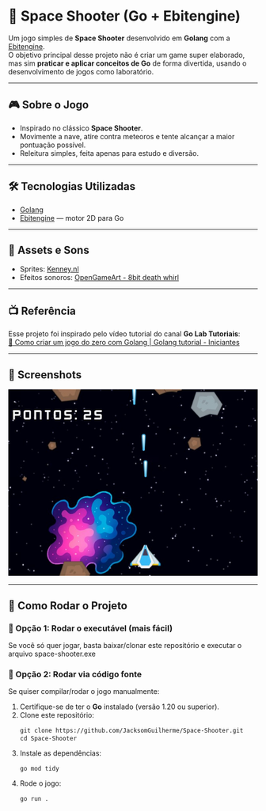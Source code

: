 # 🚀 Space Shooter (Go + Ebitengine)

Um jogo simples de **Space Shooter** desenvolvido em **Golang** com a [Ebitengine](https://ebitengine.org/).  
O objetivo principal desse projeto não é criar um game super elaborado, mas sim **praticar e aplicar conceitos de Go** de forma divertida, usando o desenvolvimento de jogos como laboratório.

---

## 🎮 Sobre o Jogo
- Inspirado no clássico **Space Shooter**.
- Movimente a nave, atire contra meteoros e tente alcançar a maior pontuação possível.
- Releitura simples, feita apenas para estudo e diversão.

---

## 🛠️ Tecnologias Utilizadas
- [Golang](https://go.dev/)  
- [Ebitengine](https://ebitengine.org/) — motor 2D para Go  

---

## 🎨 Assets e Sons
- Sprites: [Kenney.nl](https://kenney.nl)  
- Efeitos sonoros: [OpenGameArt - 8bit death whirl](https://opengameart.org/content/8bit-death-whirl)  

---

## 📺 Referência
Esse projeto foi inspirado pelo vídeo tutorial do canal **Go Lab Tutoriais**:  
[🎥 Como criar um jogo do zero com Golang | Golang tutorial - Iniciantes](https://www.youtube.com/watch?v=BEe4MHDjAyU)

---

## 📸 Screenshots
![Gameplay](docs/screenshots/gameplay.jpg)

---

## 🚀 Como Rodar o Projeto

### 🔹 Opção 1: Rodar o executável (mais fácil)
Se você só quer jogar, basta baixar/clonar este repositório e executar o arquivo space-shooter.exe

### 🔹 Opção 2: Rodar via código fonte
Se quiser compilar/rodar o jogo manualmente:
1. Certifique-se de ter o **Go** instalado (versão 1.20 ou superior).  
2. Clone este repositório:
   ```
   git clone https://github.com/JacksomGuilherme/Space-Shooter.git
   cd Space-Shooter
   ````
3. Instale as dependências:
   ```
   go mod tidy
   ````
4. Rode o jogo:
   ```
   go run .
   ```
